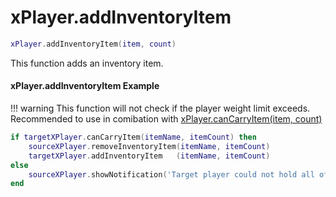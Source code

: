 # xPlayer.addInventoryItem

```lua
xPlayer.addInventoryItem(item, count)
```

This function adds an inventory item.

#### xPlayer.addInventoryItem Example

!!! warning
      This function will not check if the player weight limit exceeds. Recommended to use in comibation with [xPlayer.canCarryItem(item, count)](cancarryitem.md)

```lua
if targetXPlayer.canCarryItem(itemName, itemCount) then
	sourceXPlayer.removeInventoryItem(itemName, itemCount)
	targetXPlayer.addInventoryItem   (itemName, itemCount)
else
	sourceXPlayer.showNotification('Target player could not hold all of that.')
end
```
